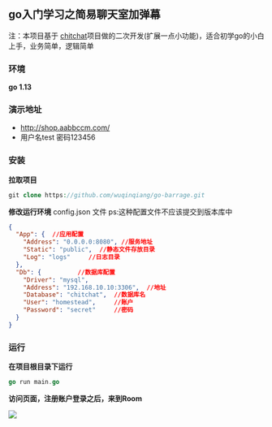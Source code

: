 ## go入门学习之简易聊天室加弹幕

注：本项目基于 [chitchat](https://github.com/nonfu/chitchat)项目做的二次开发(扩展一点小功能)，适合初学go的小白上手，业务简单，逻辑简单
### 环境
**go 1.13**

### 演示地址
+ http://shop.aabbccm.com/
+   用户名test 密码123456

### 安装
**拉取项目**
```php
git clone https://github.com/wuqinqiang/go-barrage.git
```
**修改运行环境**
config.json 文件 ps:这种配置文件不应该提交到版本库中
```json
{
  "App": {  //应用配置
    "Address": "0.0.0.0:8080", //服务地址
    "Static": "public",  //静态文件存放目录
    "Log": "logs"     //日志目录
  },
  "Db": {          //数据库配置
    "Driver": "mysql",
    "Address": "192.168.10.10:3306",  //地址
    "Database": "chitchat",  //数据库名
    "User": "homestead",     //账户
    "Password": "secret"     //密码
  }
}
```

### 运行
**在项目根目录下运行**
```go
go run main.go
```

**访问页面，注册账户登录之后，来到Room**

​    <img src="https://github.com/wuqinqiang/go-barrage/master/chat.png">






